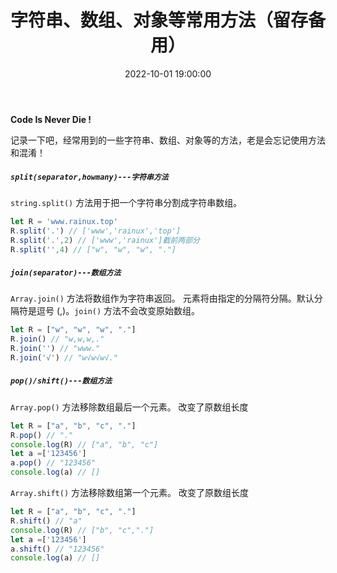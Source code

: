 ﻿---
title: 字符串、数组、对象等常用方法（留存备用）
type: 'tags'
categories: ['Web']
date: 2022-10-01 19:00:00

---

**Code Is Never Die !**

记录一下吧，经常用到的一些字符串、数组、对象等的方法，老是会忘记使用方法和混淆！

##### `split(separator,howmany)---字符串方法`
`string.split()` 方法用于把一个字符串分割成字符串数组。

```javascript
let R = 'www.rainux.top'
R.split('.') // ['www','rainux','top']
R.split('.',2) // ['www','rainux']截前两部分
R.split('',4) // ["w", "w", "w", "."]
```

##### `join(separator)---数组方法`
`Array.join()` 方法将数组作为字符串返回。
元素将由指定的分隔符分隔。默认分隔符是逗号 (,)。`join()` 方法不会改变原始数组。
```javascript
let R = ["w", "w", "w", "."]
R.join() // "w,w,w,."
R.join('') // "www."
R.join('√') // "w√w√w√."
```
##### `pop()/shift()---数组方法`
`Array.pop()` 方法移除数组最后一个元素。
改变了原数组长度
```javascript
let R = ["a", "b", "c", "."]
R.pop() // "."
console.log(R) // ["a", "b", "c"]
let a =['123456']
a.pop() // "123456"
console.log(a) // []
```
`Array.shift()` 方法移除数组第一个元素。
改变了原数组长度
```javascript
let R = ["a", "b", "c", "."]
R.shift() // "a"
console.log(R) // ["b", "c","."]
let a =['123456']
a.shift() // "123456"
console.log(a) // []
```

